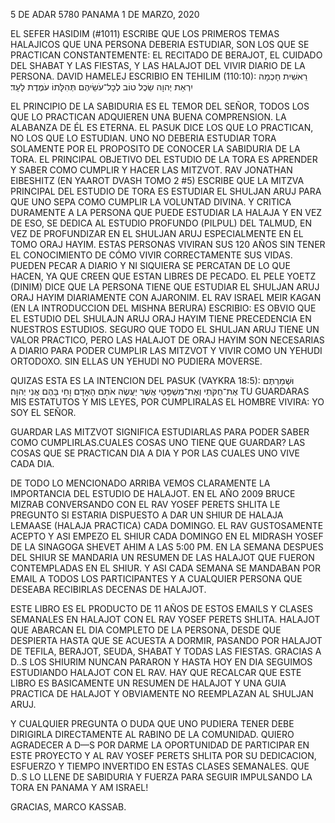 5 DE ADAR 5780
PANAMA 1 DE MARZO, 2020

EL SEFER HASIDIM (#1011) ESCRIBE QUE LOS PRIMEROS TEMAS HALAJICOS QUE UNA PERSONA DEBERIA ESTUDIAR, SON LOS QUE SE PRACTICAN CONSTANTEMENTE: EL RECITADO DE BERAJOT, EL CUIDADO DEL SHABAT Y LAS FIESTAS, Y LAS HALAJOT DEL VIVIR DIARIO DE LA PERSONA.
DAVID HAMELEJ ESCRIBIO EN TEHILIM (110:10):
רֵאשִׁית חָכְמָה יִרְאַת יְהוָה שֵׂכֶל טוֹב לְכָל־עֹשֵׂיהֶם תְּהִלָּתוֹ עֹמֶדֶת לָעַד׃

EL PRINCIPIO DE LA SABIDURIA ES EL TEMOR DEL SEÑOR, TODOS LOS QUE LO PRACTICAN ADQUIEREN UNA BUENA COMPRENSION. LA ALABANZA DE ÉL ES ETERNA.
EL PASUK DICE LOS QUE LO PRACTICAN, NO LOS QUE LO ESTUDIAN. UNO NO DEBERIA ESTUDIAR TORA SOLAMENTE POR EL PROPOSITO DE CONOCER LA SABIDURIA DE LA TORA. EL PRINCIPAL OBJETIVO DEL ESTUDIO DE LA TORA ES APRENDER Y SABER COMO CUMPLIR Y HACER LAS MITZVOT.
RAV JONATHAN EIBESHITZ (EN YAAROT DVASH TOMO 2 #5) ESCRIBE QUE LA MITZVA PRINCIPAL DEL ESTUDIO DE TORA ES ESTUDIAR EL SHULJAN ARUJ PARA QUE UNO SEPA COMO CUMPLIR LA VOLUNTAD DIVINA. Y CRITICA DURAMENTE A LA PERSONA QUE PUEDE ESTUDIAR LA HALAJA Y EN VEZ DE ESO, SE DEDICA AL ESTUDIO PROFUNDO (PILPUL) DEL TALMUD, EN VEZ DE PROFUNDIZAR EN EL SHULJAN ARUJ ESPECIALMENTE EN EL TOMO ORAJ HAYIM. ESTAS PERSONAS VIVIRAN SUS 120 AÑOS SIN TENER EL CONOCIMIENTO DE CÓMO VIVIR CORRECTAMENTE SUS VIDAS. PUEDEN PECAR A DIARIO Y NI SIQUIERA SE PERCATAN DE LO QUE HACEN, YA QUE CREEN QUE ESTAN LIBRES DE PECADO.
EL PELE YOETZ (DINIM) DICE QUE LA PERSONA TIENE QUE ESTUDIAR EL SHULJAN ARUJ ORAJ HAYIM DIARIAMENTE CON AJARONIM.
EL RAV ISRAEL MEIR KAGAN (EN LA INTRODUCCION DEL MISHNA BERURA) ESCRIBIO: ES OBVIO QUE EL ESTUDIO DEL SHULAJN ARUJ ORAJ HAYIM TIENE PRECEDENCIA EN NUESTROS ESTUDIOS. SEGURO QUE TODO EL SHULJAN ARUJ TIENE UN VALOR PRACTICO, PERO LAS HALAJOT DE ORAJ HAYIM SON NECESARIAS A DIARIO PARA PODER CUMPLIR LAS MITZVOT Y VIVIR COMO UN YEHUDI ORTODOXO. SIN ELLAS UN YEHUDI NO PUDIERA MOVERSE.

QUIZAS ESTA ES LA INTENCION DEL PASUK (VAYKRA 18:5):
וּשְׁמַרְתֶּם אֶת־חֻקֹּתַי וְאֶת־מִשְׁפָּטַי אֲשֶׁר יַעֲשֶׂה אֹתָם הָאָדָם וָחַי בָּהֶם אֲנִי יְהוָה׃
TU GUARDARAS MIS ESTATUTOS Y MIS LEYES, POR CUMPLIRALAS EL HOMBRE VIVIRA: YO SOY EL SEÑOR.

GUARDAR LAS MITZVOT SIGNIFICA ESTUDIARLAS PARA PODER SABER COMO CUMPLIRLAS.CUALES COSAS UNO TIENE QUE GUARDAR? LAS COSAS QUE SE PRACTICAN DIA A DIA Y POR LAS CUALES UNO VIVE CADA DIA.

DE TODO LO MENCIONADO ARRIBA VEMOS CLARAMENTE LA IMPORTANCIA DEL ESTUDIO DE HALAJOT. EN EL AÑO 2009 BRUCE MIZRAB CONVERSANDO CON EL RAV YOSEF PERETS SHLITA LE PREGUNTO SI ESTARIA DISPUESTO A DAR UN SHIUR DE HALAJA LEMAASE (HALAJA PRACTICA) CADA DOMINGO. EL RAV GUSTOSAMENTE ACEPTO Y ASI EMPEZO EL SHIUR CADA DOMINGO EN EL MIDRASH YOSEF DE LA SINAGOGA SHEVET AHIM A LAS 5:00 PM. EN LA SEMANA DESPUES DEL SHIUR SE MANDARIA UN RESUMEN DE LAS HALAJOT QUE FUERON CONTEMPLADAS EN EL SHIUR. Y ASI CADA SEMANA SE MANDABAN POR EMAIL A TODOS LOS PARTICIPANTES Y A CUALQUIER PERSONA QUE DESEABA RECIBIRLAS DECENAS DE HALAJOT.

ESTE LIBRO ES EL PRODUCTO DE 11 AÑOS DE ESTOS EMAILS Y CLASES SEMANALES EN HALAJOT CON EL RAV YOSEF PERETS SHLITA. HALAJOT QUE ABARCAN EL DIA COMPLETO DE LA PERSONA, DESDE QUE DESPIERTA HASTA QUE SE ACUESTA A DORMIR, PASANDO POR HALAJOT DE TEFILA, BERAJOT, SEUDA, SHABAT Y TODAS LAS FIESTAS.
GRACIAS A D..S LOS SHIURIM NUNCAN PARARON Y HASTA HOY EN DIA SEGUIMOS ESTUDIANDO HALAJOT CON EL RAV.
HAY QUE RECALCAR QUE ESTE LIBRO ES BASICAMENTE UN RESUMEN DE HALAJOT Y UNA GUIA PRACTICA DE HALAJOT Y OBVIAMENTE NO REEMPLAZAN AL SHULJAN ARUJ.

Y CUALQUIER PREGUNTA O DUDA QUE UNO PUDIERA TENER DEBE DIRIGIRLA DIRECTAMENTE AL RABINO DE LA COMUNIDAD.
QUIERO AGRADECER A D—S POR DARME LA OPORTUNIDAD DE PARTICIPAR EN ESTE PROYECTO Y AL RAV YOSEF PERETS SHLITA POR SU DEDICACION, ESFUERZO Y TIEMPO INVERTIDO EN ESTAS CLASES SEMANALES. QUE D..S LO LLENE DE SABIDURIA Y FUERZA PARA SEGUIR IMPULSANDO LA TORA EN PANAMA Y AM ISRAEL!

GRACIAS, MARCO KASSAB.
